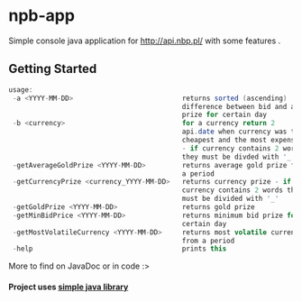 # npb-app

Simple console java application for http://api.nbp.pl/ with some features
. 

## Getting Started

``` Java
usage:
 -a <YYYY-MM-DD>                           returns sorted (ascending)
                                           difference between bid and ask
                                           prize for certain day
 -b <currency>                             for a currency return 2
                                           api.date when currency was the
                                           cheapest and the most expensive
                                           - if currency contains 2 words
                                           they must be divded with '_'
 -getAverageGoldPrize <YYYY-MM-DD>         returns average gold prize from
                                           a period
 -getCurrencyPrize <currency_YYYY-MM-DD>   returns currency prize - if
                                           currency contains 2 words they
                                           must be divided with '_'
 -getGoldPrize <YYYY-MM-DD>                returns gold prize
 -getMinBidPrice <YYYY-MM-DD>              returns minimum bid prize for
                                           certain day
 -getMostVolatileCurrency <YYYY-MM-DD>     returns most volatile currency
                                           from a period
 -help                                     prints this
```

More to find on JavaDoc or in code :>

#### Project uses [simple java library](https://github.com/radekoziol/java-date-library)



